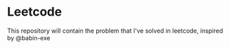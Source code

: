 # Leetcode
This repository will contain the problem that I've solved in leetcode, inspired by @babin-exe
